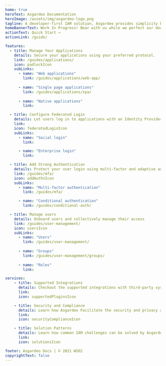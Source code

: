 ```yaml
---
home: true
heroText: Asgardeo Documentation
heroImage: /assets/img/asgardeo-logo.png
tagline: A developer-first IAM solution, Asgardeo provides simplicity by integrating easily to any application, supporting even the unique and complex requirements.
homeBannerText: Work In Progress! Bear with us while we perfect our documentation for you.
actionText: Quick Start →
actionLink: /guide/

features:
  - title: Manage Your Applications
    details: Secure your applications using your preferred protocol.
    link: /guides/applications/
    icon: padlockIcon
    subLinks:
      - name: "Web applications"
        link: /guides/applications/web-app/
          
      - name: "Single page applications"
        link: /guides/applications/spa/
      
      - name: "Native applications"
        link: 

  - title: Configure Federated Login
    details: Let users log in to applications with an Identity Provider of their choice.
    link: 
    icon: federatedLoginIcon
    subLinks:
      - name: "Social login"
        link:

      - name: "Enterprise login"
        link:

  - title: Add Strong Authentication
    details: Protect your user login using multi-factor and adaptive authentication.
    link: /guides/mfa/
    icon: addAuthnIcon
    subLinks:
      - name: "Multi-factor authentication"
        link: /guides/mfa/

      - name: "Conditional authentication"
        link: /guides/conditional-auth/

  - title: Manage users
    details: Onboard users and collectively manage their access
    link: /guides/user-management/
    icon: usersIcon
    subLinks:
      - name: "Users"
        link: /guides/user-management/
      
      - name: "Groups"
        link: /guides/user-management/groups/
        
      - name: "Roles"
        link: 

services:
    - title: Supported Integrations
      details: Checkout the supported integrations with third-party systems to customize your identity flows.
      link:
      icon: supportedPluginsIcon

    - title: Security and Compliance
      details: Learn how Asgardeo Facilitate the security and privacy aspects of consumer identity and access management (CIAM).
      link:
      icon: securityComplianceIcon

    - title: Solution Patterns 
      details: Learn how common IAM challenges can be solved by Asgardeo and how you can meet your identity management needs.
      link:
      icon: solutionsIcon

footer: Asgardeo Docs | © 2021 WSO2
copyrightText: false
---
```


